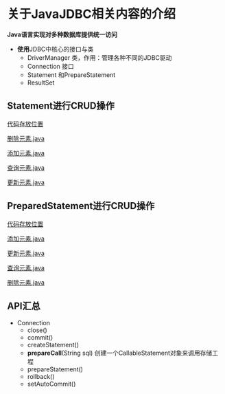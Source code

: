 # 关于JavaJDBC相关内容的介绍

**Java语言实现对多种数据库提供统一访问**

- **使用**JDBC中核心的接口与类
  - DriverManager 类，作用：管理各种不同的JDBC驱动
  - Connection 接口
  - Statement 和PrepareStatement
  - ResultSet


## Statement进行CRUD操作

[代码存放位置](src%2Fmain%2Fjava%2Fcom%2Flxy%2FStatement)

[删除元素.java](src%2Fmain%2Fjava%2Fcom%2Flxy%2FStatement%2FTestDelete.java)

[添加元素.java](src%2Fmain%2Fjava%2Fcom%2Flxy%2FStatement%2FTestInert.java)

[查询元素.java](src%2Fmain%2Fjava%2Fcom%2Flxy%2FStatement%2FTestSelect.java)

[更新元素.java](src%2Fmain%2Fjava%2Fcom%2Flxy%2FStatement%2FTestUpdate.java)
## PreparedStatement进行CRUD操作

[代码存放位置](src%2Fmain%2Fjava%2Fcom%2Flxy%2FPreparedStatement)

[添加元素.java](src%2Fmain%2Fjava%2Fcom%2Flxy%2FPreparedStatement%2FTestInert.java)

[更新元素.java](src%2Fmain%2Fjava%2Fcom%2Flxy%2FPreparedStatement%2FTestUpdate.java)

[查询元素.java](src%2Fmain%2Fjava%2Fcom%2Flxy%2FPreparedStatement%2FTestSelect.java)

[删除元素.java](src%2Fmain%2Fjava%2Fcom%2Flxy%2FPreparedStatement%2FTestDelete.java)


## API汇总

- Connection
  - close()
  - commit()
  - createStatement()
  - **prepareCall**(String sql) 创建一个CallableStatement对象来调用存储工程
  - prepareStatement()
  - rollback()
  - setAutoCommit()

